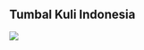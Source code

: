 ## Tumbal Kuli Indonesia

![](https://visitor-badge.laobi.icu/badge?page_id=Supriyanto6543.Supriyanto6543)

